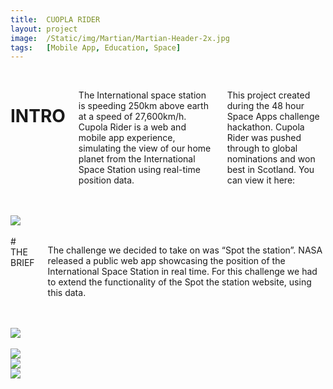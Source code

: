 ```yaml
---
title:  CUOPLA RIDER
layout: project
image:  /Static/img/Martian/Martian-Header-2x.jpg
tags:   [Mobile App, Education, Space]
---
```


<div class="row">
  <div class="one column">&nbsp;</div>
  <div class="ten columns" markdown="1">

# INTRO

The International space station is speeding 250km above earth at a speed of 27,600km/h. Cupola Rider is a web and mobile app experience, simulating the view of our home planet from the International Space Station using real-time position data. 

This project created during the 48 hour Space Apps challenge hackathon. Cupola Rider was pushed through to global nominations and won best in Scotland.
You can view it here:
  </div>
  <div class="one column">&nbsp;</div>
</div>



<div class="row">
  <div class="twelve columns">&nbsp;</div>
  <img src="http://placehold.it/800x400">
</div>



<div class="row">
  <div class="one column">&nbsp;</div>
  <div class="ten columns" markdown="1">
# THE BRIEF

The challenge we decided to take on was “Spot the station”. NASA released a public web app showcasing the position of the International Space Station in real time. For this challenge we had to extend the functionality of the Spot the station website, using this data.
  </div>
  <div class="one column">&nbsp;</div>
</div>



<div class="row">
  <div class="one column">&nbsp;</div>
  <div class="ten columns">
    <img src="http://placehold.it/800x400">
  </div>
  <div class="one column">&nbsp;</div>
</div>

<div class="row">
  <div class="six columns"><img src="http://placehold.it/360x360"></div>
  <div class="six columns"><img src="http://placehold.it/360x360"></div>

</div>

<div class="row">
  <div class="twelve columns"><img src="http://placehold.it/360x360"></div>
</div>